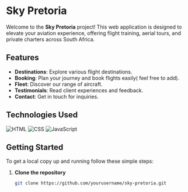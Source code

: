 # Sky Pretoria

Welcome to the **Sky Pretoria** project! This web application is designed to elevate your aviation experience, offering flight training, aerial tours, and private charters across South Africa.

## Features

- **Destinations**: Explore various flight destinations.
- **Booking**: Plan your journey and book flights easily( feel free to add).
- **Fleet**: Discover our range of aircraft.
- **Testimonials**: Read client experiences and feedback.
- **Contact**: Get in touch for inquiries.

## Technologies Used

![HTML](https://skillicons.dev/icons?i=html)
![CSS](https://skillicons.dev/icons?i=css)
![JavaScript](https://skillicons.dev/icons?i=js)

## Getting Started

To get a local copy up and running follow these simple steps:

1. **Clone the repository**
   ```bash
   git clone https://github.com/yourusername/sky-pretoria.git
